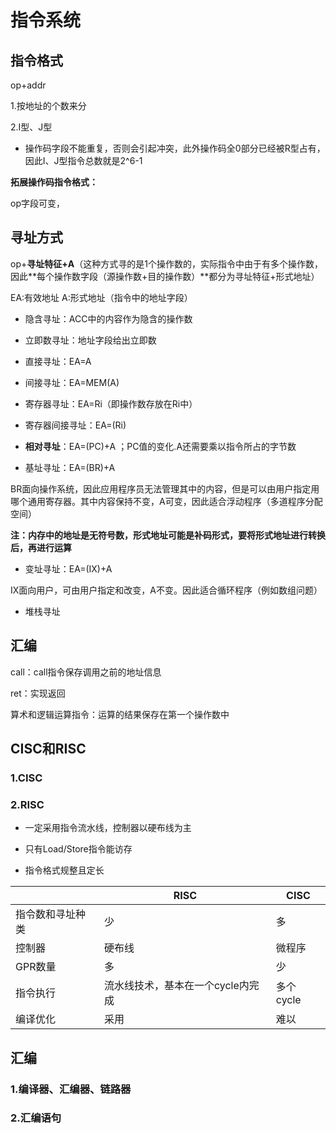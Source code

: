 # 指令系统

## 指令格式

op+addr

1.按地址的个数来分



2.I型、J型

- 操作码字段不能重复，否则会引起冲突，此外操作码全0部分已经被R型占有，因此I、J型指令总数就是2^6-1

**拓展操作码指令格式：**

op字段可变，



## 寻址方式

op+**寻址特征+A**（这种方式寻的是1个操作数的，实际指令中由于有多个操作数，因此**每个操作数字段（源操作数+目的操作数）**都分为寻址特征+形式地址）

EA:有效地址         A:形式地址（指令中的地址字段）

- 隐含寻址：ACC中的内容作为隐含的操作数

- 立即数寻址：地址字段给出立即数

- 直接寻址：EA=A

- 间接寻址：EA=MEM(A)

- 寄存器寻址：EA=Ri（即操作数存放在Ri中）

- 寄存器间接寻址：EA=(Ri)

- **相对寻址**：EA=(PC)+A  ；PC值的变化.A还需要乘以指令所占的字节数

- 基址寻址：EA=(BR)+A

BR面向操作系统，因此应用程序员无法管理其中的内容，但是可以由用户指定用哪个通用寄存器。其中内容保持不变，A可变，因此适合浮动程序（多道程序分配空间）

**注：内存中的地址是无符号数，形式地址可能是补码形式，要将形式地址进行转换后，再进行运算**

- 变址寻址：EA=(IX)+A

IX面向用户，可由用户指定和改变，A不变。因此适合循环程序（例如数组问题）

- 堆栈寻址





## 汇编





call：call指令保存调用之前的地址信息

ret：实现返回



算术和逻辑运算指令：运算的结果保存在第一个操作数中

## CISC和RISC

### 1.CISC



### 2.RISC

- 一定采用指令流水线，控制器以硬布线为主

- 只有Load/Store指令能访存

- 指令格式规整且定长

|                  | RISC                              | CISC      |
| ---------------- | --------------------------------- | --------- |
| 指令数和寻址种类 | 少                                | 多        |
| 控制器           | 硬布线                            | 微程序    |
| GPR数量          | 多                                | 少        |
| 指令执行         | 流水线技术，基本在一个cycle内完成 | 多个cycle |
| 编译优化         | 采用                              | 难以      |



## 汇编

### 1.编译器、汇编器、链路器



### 2.汇编语句